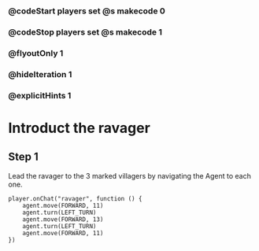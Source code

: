 ### @codeStart players set @s makecode 0
### @codeStop players set @s makecode 1

### @flyoutOnly 1
### @hideIteration 1
### @explicitHints 1

# Introduct the ravager

## Step 1
Lead the ravager to the 3 marked villagers by navigating the Agent to each one.

```ghost
player.onChat("ravager", function () {
    agent.move(FORWARD, 11)
    agent.turn(LEFT_TURN)
    agent.move(FORWARD, 13)
    agent.turn(LEFT_TURN)
    agent.move(FORWARD, 11)
})
```
